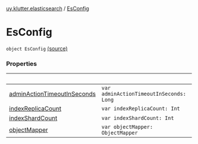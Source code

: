 [uy.klutter.elasticsearch](../index.md) / [EsConfig](.)


# EsConfig
`object EsConfig` [(source)](https://github.com/kohesive/klutter/blob/master/elasticsearch-jdk7/src/main/kotlin/uy/klutter/elasticsearch/Client.kt#L28)



### Properties

|&nbsp;|&nbsp;|
|---|---|
| [adminActionTimeoutInSeconds](admin-action-timeout-in-seconds.md) | `var adminActionTimeoutInSeconds: Long` |
| [indexReplicaCount](index-replica-count.md) | `var indexReplicaCount: Int` |
| [indexShardCount](index-shard-count.md) | `var indexShardCount: Int` |
| [objectMapper](object-mapper.md) | `var objectMapper: ObjectMapper` |
